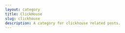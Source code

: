 ```yaml
---
layout: category
title: ClickHouse
slug: clickhouse
description: A category for clickhouse related posts.
---
```

